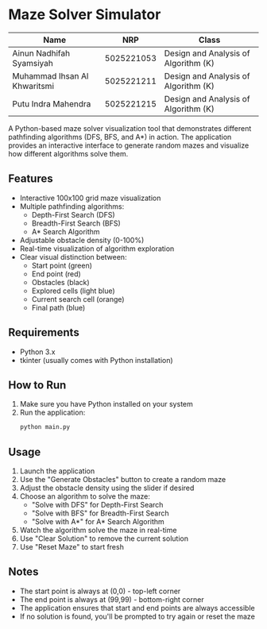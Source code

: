 # Maze Solver Simulator

| Name                         | NRP        | Class                                |
| ---------------------------- | ---------- | ------------------------------------ |
| Ainun Nadhifah Syamsiyah     | 5025221053 | Design and Analysis of Algorithm (K) |
| Muhammad Ihsan Al Khwaritsmi | 5025221211 | Design and Analysis of Algorithm (K) |
| Putu Indra Mahendra          | 5025221215 | Design and Analysis of Algorithm (K) |

A Python-based maze solver visualization tool that demonstrates different pathfinding algorithms (DFS, BFS, and A\*) in action. The application provides an interactive interface to generate random mazes and visualize how different algorithms solve them.

## Features

- Interactive 100x100 grid maze visualization
- Multiple pathfinding algorithms:
  - Depth-First Search (DFS)
  - Breadth-First Search (BFS)
  - A\* Search Algorithm
- Adjustable obstacle density (0-100%)
- Real-time visualization of algorithm exploration
- Clear visual distinction between:
  - Start point (green)
  - End point (red)
  - Obstacles (black)
  - Explored cells (light blue)
  - Current search cell (orange)
  - Final path (blue)

## Requirements

- Python 3.x
- tkinter (usually comes with Python installation)

## How to Run

1. Make sure you have Python installed on your system
2. Run the application:
   ```bash
   python main.py
   ```

## Usage

1. Launch the application
2. Use the "Generate Obstacles" button to create a random maze
3. Adjust the obstacle density using the slider if desired
4. Choose an algorithm to solve the maze:
   - "Solve with DFS" for Depth-First Search
   - "Solve with BFS" for Breadth-First Search
   - "Solve with A*" for A* Search Algorithm
5. Watch the algorithm solve the maze in real-time
6. Use "Clear Solution" to remove the current solution
7. Use "Reset Maze" to start fresh

## Notes

- The start point is always at (0,0) - top-left corner
- The end point is always at (99,99) - bottom-right corner
- The application ensures that start and end points are always accessible
- If no solution is found, you'll be prompted to try again or reset the maze
